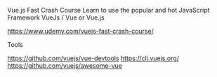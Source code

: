 Vue.js Fast Crash Course
Learn to use the popular and hot JavaScript Framework VueJs / Vue or Vue.js

https://www.udemy.com/vuejs-fast-crash-course/

Tools 

https://github.com/vuejs/vue-devtools
https://cli.vuejs.org/
https://github.com/vuejs/awesome-vue